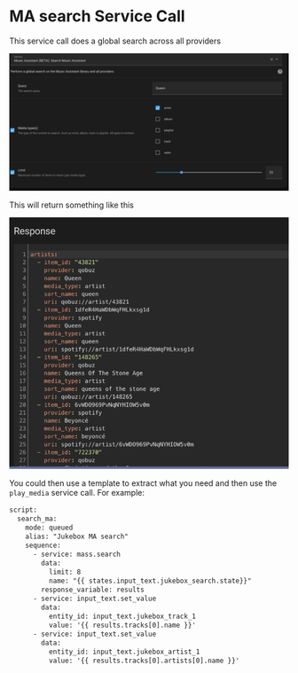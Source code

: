 # MA search Service Call

This service call does a global search across all providers 

![image](../assets/screenshots/service-call/search1.png)

This will return something like this

![image](../assets/screenshots/service-call/search2.png)

You could then use a template to extract what you need and then use the `play_media` service call. For example:

```
script:
  search_ma:
    mode: queued
    alias: "Jukebox MA search"
    sequence:
      - service: mass.search
        data:
          limit: 8
          name: "{{ states.input_text.jukebox_search.state}}"
        response_variable: results
      - service: input_text.set_value
        data:
          entity_id: input_text.jukebox_track_1
          value: '{{ results.tracks[0].name }}'
      - service: input_text.set_value
        data:
          entity_id: input_text.jukebox_artist_1
          value: '{{ results.tracks[0].artists[0].name }}'
```
